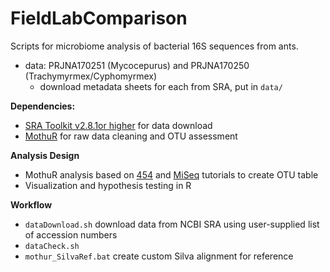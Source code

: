 # FieldLabComparison

Scripts for microbiome analysis of bacterial 16S sequences from ants.

* data: PRJNA170251 (Mycocepurus) and PRJNA170250 (Trachymyrmex/Cyphomyrmex)
	* download metadata sheets for each from SRA, put in `data/`

**Dependencies:**
* [SRA Toolkit v2.8.1or higher](https://github.com/ncbi/sra-tools) for data download
* [MothuR](https://mothur.org/wiki/Download_mothur) for raw data cleaning and OTU assessment

**Analysis Design**
* MothuR analysis based on [454](https://www.mothur.org/wiki/454_SOP) and [MiSeq](https://www.mothur.org/wiki/MiSeq_SOP) tutorials to create OTU table
* Visualization and hypothesis testing in R

**Workflow**
* `dataDownload.sh` download data from NCBI SRA using user-supplied list of accession numbers
* `dataCheck.sh`
* `mothur_SilvaRef.bat` create custom Silva alignment for reference
